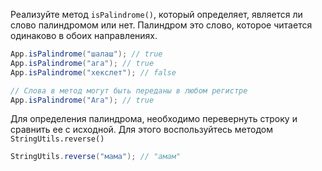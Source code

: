 
Реализуйте метод `isPalindrome()`, который определяет, является ли слово палиндромом или нет. Палиндром это слово, которое читается одинаково в обоих направлениях.

```java
App.isPalindrome("шалаш"); // true
App.isPalindrome("ага"); // true
App.isPalindrome("хекслет"); // false

// Слова в метод могут быть переданы в любом регистре
App.isPalindrome("Ага"); // true
```

Для определения палиндрома, необходимо перевернуть строку и сравнить ее с исходной. Для этого воспользуйтесь методом `StringUtils.reverse()`

```java
StringUtils.reverse("мама"); // "амам"
```
